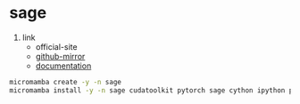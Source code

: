 # sage

1. link
   * official-site
   * [github-mirror](https://github.com/sagemath/sage/)
   * [documentation](https://doc.sagemath.org/html/en/index.html)

```bash
micromamba create -y -n sage
micromamba install -y -n sage cudatoolkit pytorch sage cython ipython pytest matplotlib h5py pandas pylint jupyterlab pillow protobuf scipy requests tqdm lxml opt_einsum cupy
```
